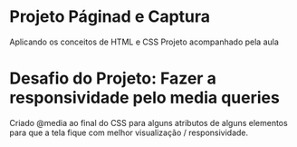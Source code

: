 # Projeto Páginad e Captura

Aplicando os conceitos de HTML e CSS
Projeto acompanhado pela aula

# Desafio do Projeto: Fazer a responsividade pelo media queries

Criado @media ao final do CSS para alguns atributos de alguns elementos para que a tela fique com melhor visualização / responsividade.
